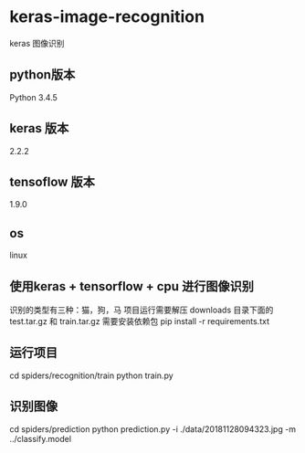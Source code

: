# keras-image-recognition
keras 图像识别

## python版本 
Python 3.4.5

## keras 版本
2.2.2

## tensoflow 版本
1.9.0

## os
linux

## 使用keras + tensorflow + cpu 进行图像识别
识别的类型有三种：猫，狗，马
项目运行需要解压 downloads 目录下面的 test.tar.gz 和 train.tar.gz
需要安装依赖包
pip install -r requirements.txt

## 运行项目
cd spiders/recognition/train
python train.py

## 识别图像
cd spiders/prediction
python prediction.py -i ./data/20181128094323.jpg -m ../classify.model







